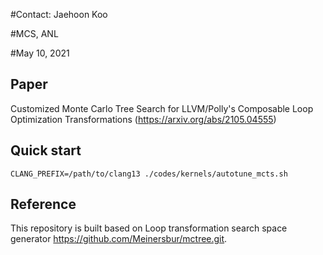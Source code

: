 #Contact: Jaehoon Koo

#MCS, ANL

#May 10, 2021

## Paper
Customized Monte Carlo Tree Search for LLVM/Polly's Composable Loop Optimization Transformations (https://arxiv.org/abs/2105.04555) 

## Quick start
```
CLANG_PREFIX=/path/to/clang13 ./codes/kernels/autotune_mcts.sh  
```

## Reference
This repository is built based on Loop transformation search space generator https://github.com/Meinersbur/mctree.git.
